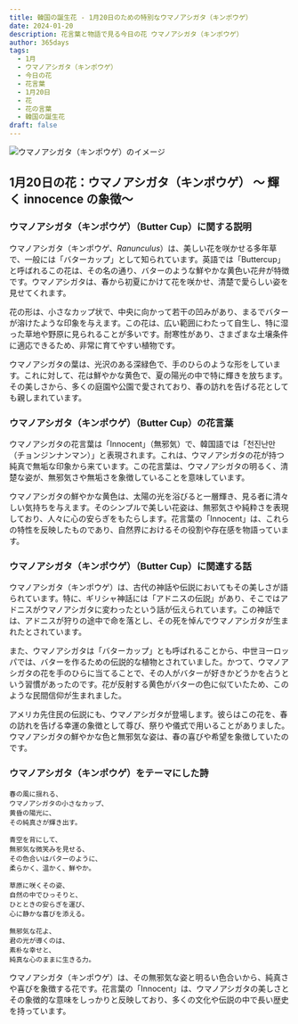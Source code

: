 ```yaml
---
title: 韓国の誕生花 - 1月20日のための特別なウマノアシガタ（キンポウゲ）
date: 2024-01-20
description: 花言葉と物語で見る今日の花 ウマノアシガタ（キンポウゲ）
author: 365days
tags:
  - 1月
  - ウマノアシガタ（キンポウゲ）
  - 今日の花
  - 花言葉
  - 1月20日
  - 花
  - 花の言葉
  - 韓国の誕生花
draft: false
---
```





![ウマノアシガタ（キンポウゲ）のイメージ](https://cdn.pixabay.com/photo/2022/03/27/10/45/lesser-celandine-7094719_1280.jpg#center)


## 1月20日の花：ウマノアシガタ（キンポウゲ） ～ 輝く innocence の象徴～

### ウマノアシガタ（キンポウゲ）（Butter Cup）に関する説明

ウマノアシガタ（キンポウゲ、*Ranunculus*）は、美しい花を咲かせる多年草で、一般には「バターカップ」として知られています。英語では「Buttercup」と呼ばれるこの花は、その名の通り、バターのような鮮やかな黄色い花弁が特徴です。ウマノアシガタは、春から初夏にかけて花を咲かせ、清楚で愛らしい姿を見せてくれます。

花の形は、小さなカップ状で、中央に向かって若干の凹みがあり、まるでバターが溶けたような印象を与えます。この花は、広い範囲にわたって自生し、特に湿った草地や野原に見られることが多いです。耐寒性があり、さまざまな土壌条件に適応できるため、非常に育てやすい植物です。

ウマノアシガタの葉は、光沢のある深緑色で、手のひらのような形をしています。これに対して、花は鮮やかな黄色で、夏の陽光の中で特に輝きを放ちます。その美しさから、多くの庭園や公園で愛されており、春の訪れを告げる花としても親しまれています。

### ウマノアシガタ（キンポウゲ）（Butter Cup）の花言葉

ウマノアシガタの花言葉は「Innocent」（無邪気）で、韓国語では「천진난만（チョンジンナンマン）」と表現されます。これは、ウマノアシガタの花が持つ純真で無垢な印象から来ています。この花言葉は、ウマノアシガタの明るく、清楚な姿が、無邪気さや無垢さを象徴していることを意味しています。

ウマノアシガタの鮮やかな黄色は、太陽の光を浴びると一層輝き、見る者に清々しい気持ちを与えます。そのシンプルで美しい花姿は、無邪気さや純粋さを表現しており、人々に心の安らぎをもたらします。花言葉の「Innocent」は、これらの特性を反映したものであり、自然界におけるその役割や存在感を物語っています。

### ウマノアシガタ（キンポウゲ）（Butter Cup）に関連する話

ウマノアシガタ（キンポウゲ）は、古代の神話や伝説においてもその美しさが語られています。特に、ギリシャ神話には「アドニスの伝説」があり、そこではアドニスがウマノアシガタに変わったという話が伝えられています。この神話では、アドニスが狩りの途中で命を落とし、その死を悼んでウマノアシガタが生まれたとされています。

また、ウマノアシガタは「バターカップ」とも呼ばれることから、中世ヨーロッパでは、バターを作るための伝説的な植物とされていました。かつて、ウマノアシガタの花を手のひらに当てることで、その人がバターが好きかどうかを占うという習慣があったのです。花が反射する黄色がバターの色に似ていたため、このような民間信仰が生まれました。

アメリカ先住民の伝説にも、ウマノアシガタが登場します。彼らはこの花を、春の訪れを告げる幸運の象徴として尊び、祭りや儀式で用いることがありました。ウマノアシガタの鮮やかな色と無邪気な姿は、春の喜びや希望を象徴していたのです。

### ウマノアシガタ（キンポウゲ）をテーマにした詩

	春の風に揺れる、  
	ウマノアシガタの小さなカップ、  
	黄昏の陽光に、  
	その純真さが輝き出す。
	
	青空を背にして、  
	無邪気な微笑みを見せる、  
	その色合いはバターのように、  
	柔らかく、温かく、鮮やか。
	
	草原に咲くその姿、  
	自然の中でひっそりと、  
	ひとときの安らぎを運び、  
	心に静かな喜びを添える。
	
	無邪気な花よ、  
	君の光が導くのは、  
	素朴な幸せと、  
	純真な心のままに生きる力。

ウマノアシガタ（キンポウゲ）は、その無邪気な姿と明るい色合いから、純真さや喜びを象徴する花です。花言葉の「Innocent」は、ウマノアシガタの美しさとその象徴的な意味をしっかりと反映しており、多くの文化や伝説の中で長い歴史を持っています。